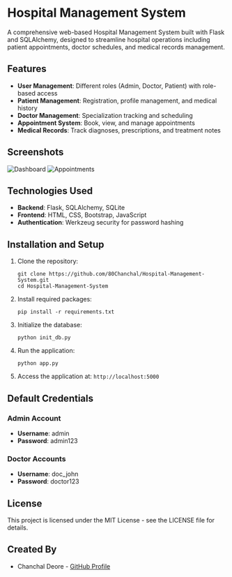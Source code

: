 # Hospital Management System

A comprehensive web-based Hospital Management System built with Flask and SQLAlchemy, designed to streamline hospital operations including patient appointments, doctor schedules, and medical records management.

## Features

- **User Management**: Different roles (Admin, Doctor, Patient) with role-based access
- **Patient Management**: Registration, profile management, and medical history
- **Doctor Management**: Specialization tracking and scheduling
- **Appointment System**: Book, view, and manage appointments
- **Medical Records**: Track diagnoses, prescriptions, and treatment notes

## Screenshots

![Dashboard](/screenshots/dashboard.png)
![Appointments](/screenshots/appointments.png)

## Technologies Used

- **Backend**: Flask, SQLAlchemy, SQLite
- **Frontend**: HTML, CSS, Bootstrap, JavaScript
- **Authentication**: Werkzeug security for password hashing

## Installation and Setup

1. Clone the repository:
   ```
   git clone https://github.com/80Chanchal/Hospital-Management-System.git
   cd Hospital-Management-System
   ```

2. Install required packages:
   ```
   pip install -r requirements.txt
   ```

3. Initialize the database:
   ```
   python init_db.py
   ```

4. Run the application:
   ```
   python app.py
   ```

5. Access the application at: `http://localhost:5000`

## Default Credentials

### Admin Account
- **Username**: admin
- **Password**: admin123

### Doctor Accounts
- **Username**: doc_john
- **Password**: doctor123

## License

This project is licensed under the MIT License - see the LICENSE file for details.

## Created By

- Chanchal Deore - [GitHub Profile](https://github.com/80Chanchal) 